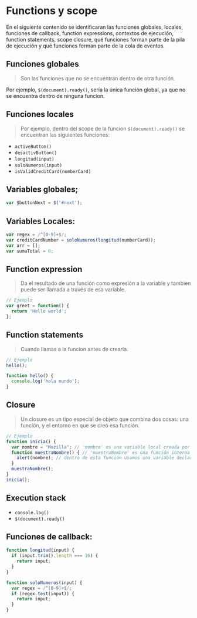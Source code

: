 # Functions y scope

En el siguiente contenido se identificaran las funciones globales, locales, funciones de callback, function expressions, contextos de ejecución, function statements, scope closure, qué funciones forman parte de la pila de ejecución y qué funciones forman parte de la cola de eventos.

## Funciones globales

> Son las funciones que no se encuentran dentro de otra función.

Por ejemplo, `$(document).ready()`, sería la única función global, ya que no se encuentra dentro de ninguna funcion.

## Funciones locales

> Por ejemplo, dentro del scope de la funcion `$(document).ready()` se encuentran las siguientes funciones:

- `activeButton()`
- `desactivButton()`
- `longitud(input)`
- `soloNumeros(input)`
- `isValidCreditCard(numberCard)`

## Variables globales;

```js
var $buttonNext = $('#next');
```

## Variables Locales:

```js
var regex = /^[0-9]+$/;
var creditCardNumber = soloNumeros(longitud(numberCard));
var arr = [];
var sumaTotal = 0;
```

## Function expression

> Da el resultado de una función como expresión a la variable y tambien puede ser llamada a través de esa variable.

```js
// Ejemplo
var greet = function() {
  return 'Hello world';
};
```

## Function statements

> Cuando llamas a la funcion antes de crearla.

```js
// Ejemplo
hello();

function hello() {
  console.log('hola mundo');
}
```

## Closure

> Un closure es un tipo especial de objeto que combina dos cosas: una función, y el entorno en que se creó esa función.

```js
// Ejemplo
function inicia() {
  var nombre = "Mozilla"; // 'nombre' es una variable local creada por la función 'inicia'
  function muestraNombre() { // 'muestraNombre' es una función interna (un closure)
    alert(nombre); // dentro de esta función usamos una variable declarada en la función padre
  }
  muestraNombre();
}
inicia();
```

## Execution stack

- `console.log()`
- `$(document).ready()`

## Funciones de callback:

```js
function longitud(input) {
  if (input.trim().length === 16) {
    return input;
  }
}

function soloNumeros(input) {
  var regex = /^[0-9]+$/;
  if (regex.test(input)) {
    return input;
  }
}
```